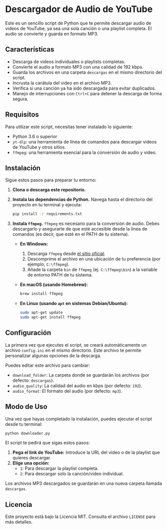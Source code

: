 # Descargador de Audio de YouTube

Este es un sencillo script de Python que te permite descargar audio de videos de YouTube, ya sea una sola canción o una playlist completa. El audio se convierte y guarda en formato MP3.

## Características

- Descarga de videos individuales o playlists completas.
- Convierte el audio a formato MP3 con una calidad de 192 kbps.
- Guarda los archivos en una carpeta `descargas` en el mismo directorio del script.
- Incrusta la carátula del video en el archivo MP3.
- Verifica si una canción ya ha sido descargada para evitar duplicados.
- Manejo de interrupciones con `Ctrl+C` para detener la descarga de forma segura.


## Requisitos

Para utilizar este script, necesitas tener instalado lo siguiente:

- Python 3.6 o superior
- `yt-dlp`: una herramienta de línea de comandos para descargar videos de YouTube y otros sitios.
- `ffmpeg`: una herramienta esencial para la conversión de audio y video.

## Instalación

Sigue estos pasos para preparar tu entorno:

1.  **Clona o descarga este repositorio.**

2.  **Instala las dependencias de Python.**
    Navega hasta el directorio del proyecto en tu terminal y ejecuta:
    ```bash
    pip install -r requirements.txt
    ```

3.  **Instala `ffmpeg`.**
    `ffmpeg` es necesario para la conversión de audio. Debes descargarlo y asegurarte de que esté accesible desde la línea de comandos (es decir, que esté en el PATH de tu sistema).

    -   **En Windows:**
        1.  Descarga `ffmpeg` desde [el sitio oficial](https://ffmpeg.org/download.html).
        2.  Descomprime el archivo en una ubicación de tu preferencia (por ejemplo, `C:\ffmpeg`).
        3.  Añade la carpeta `bin` de `ffmpeg` (ej. `C:\ffmpeg\bin`) a la variable de entorno PATH de tu sistema.

    -   **En macOS (usando Homebrew):**
        ```bash
        brew install ffmpeg
        ```

    -   **En Linux (usando `apt` en sistemas Debian/Ubuntu):**
        ```bash
        sudo apt-get update
        sudo apt-get install ffmpeg
        ```

## Configuración

La primera vez que ejecutes el script, se creará automáticamente un archivo `config.ini` en el mismo directorio. Este archivo te permite personalizar algunas opciones de la descarga.

Puedes editar este archivo para cambiar:

-   `download_folder`: La carpeta donde se guardarán los archivos (por defecto: `descargas`).
-   `audio_quality`: La calidad del audio en kbps (por defecto: `192`).
-   `audio_format`: El formato del audio (por defecto: `mp3`).

## Modo de Uso

Una vez que hayas completado la instalación, puedes ejecutar el script desde tu terminal:

```bash
python downloader.py
```

El script te pedirá que sigas estos pasos:

1.  **Pega el link de YouTube:** Introduce la URL del video o de la playlist que quieres descargar.
2.  **Elige una opción:**
    -   `1`: Para descargar la playlist completa.
    -   `2`: Para descargar solo la canción/video individual.

Los archivos MP3 descargados se guardarán en una nueva carpeta llamada `descargas`.

## Licencia

Este proyecto está bajo la Licencia MIT. Consulta el archivo `LICENSE` para más detalles.
